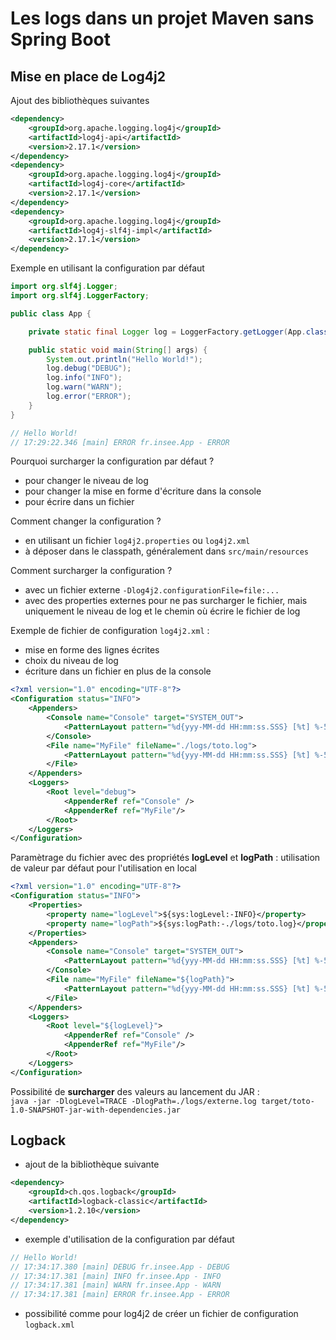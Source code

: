 # Les logs dans un projet Maven sans Spring Boot

## Mise en place de Log4j2

Ajout des bibliothèques suivantes

```xml
<dependency>
	<groupId>org.apache.logging.log4j</groupId>
	<artifactId>log4j-api</artifactId>
	<version>2.17.1</version>
</dependency>
<dependency>
	<groupId>org.apache.logging.log4j</groupId>
	<artifactId>log4j-core</artifactId>
	<version>2.17.1</version>
</dependency>
<dependency>
	<groupId>org.apache.logging.log4j</groupId>
	<artifactId>log4j-slf4j-impl</artifactId>
	<version>2.17.1</version>
</dependency>
```

Exemple en utilisant la configuration par défaut

```java
import org.slf4j.Logger;
import org.slf4j.LoggerFactory;

public class App {

    private static final Logger log = LoggerFactory.getLogger(App.class);

    public static void main(String[] args) {
        System.out.println("Hello World!");
        log.debug("DEBUG");
        log.info("INFO");
        log.warn("WARN");
        log.error("ERROR");
    }
}

// Hello World!
// 17:29:22.346 [main] ERROR fr.insee.App - ERROR
```

Pourquoi surcharger la configuration par défaut ?
- pour changer le niveau de log
- pour changer la mise en forme d'écriture dans la console
- pour écrire dans un fichier

Comment changer la configuration ?
- en utilisant un fichier `log4j2.properties` ou `log4j2.xml`
- à déposer dans le classpath, généralement dans `src/main/resources`

Comment surcharger la configuration ?
- avec un fichier externe `-Dlog4j2.configurationFile=file:...`
- avec des properties externes pour ne pas surcharger le fichier, mais uniquement le niveau de log et le chemin où écrire le fichier de log

Exemple de fichier de configuration `log4j2.xml` :
- mise en forme des lignes écrites
- choix du niveau de log
- écriture dans un fichier en plus de la console

```xml
<?xml version="1.0" encoding="UTF-8"?>
<Configuration status="INFO">
	<Appenders>
		<Console name="Console" target="SYSTEM_OUT">
			<PatternLayout pattern="%d{yyy-MM-dd HH:mm:ss.SSS} [%t] %-5level %logger{36} - %msg%n" />
		</Console>
		<File name="MyFile" fileName="./logs/toto.log">
			<PatternLayout pattern="%d{yyy-MM-dd HH:mm:ss.SSS} [%t] %-5level %logger{36} - %msg%n"/>
		</File>
	</Appenders>
	<Loggers>
		<Root level="debug">
			<AppenderRef ref="Console" />
			<AppenderRef ref="MyFile"/>
		</Root>
	</Loggers>
</Configuration>
```

Paramètrage du fichier avec des propriétés **logLevel** et **logPath** : utilisation de valeur par défaut pour l'utilisation en local

```xml
<?xml version="1.0" encoding="UTF-8"?>
<Configuration status="INFO">
	<Properties>
		<property name="logLevel">${sys:logLevel:-INFO}</property>
		<property name="logPath">${sys:logPath:-./logs/toto.log}</property>
	</Properties>
	<Appenders>
		<Console name="Console" target="SYSTEM_OUT">
			<PatternLayout pattern="%d{yyy-MM-dd HH:mm:ss.SSS} [%t] %-5level %logger{36} - %msg%n" />
		</Console>
		<File name="MyFile" fileName="${logPath}">
			<PatternLayout pattern="%d{yyy-MM-dd HH:mm:ss.SSS} [%t] %-5level %logger{36} - %msg%n"/>
		</File>
	</Appenders>
	<Loggers>
		<Root level="${logLevel}">
			<AppenderRef ref="Console" />
			<AppenderRef ref="MyFile"/>
		</Root>
	</Loggers>
</Configuration>
```

Possibilité de **surcharger** des valeurs au lancement du JAR :  
`java -jar -DlogLevel=TRACE -DlogPath=./logs/externe.log target/toto-1.0-SNAPSHOT-jar-with-dependencies.jar`


## Logback

- ajout de la bibliothèque suivante
```xml
<dependency>
    <groupId>ch.qos.logback</groupId>
    <artifactId>logback-classic</artifactId>
    <version>1.2.10</version>
</dependency>
```

- exemple d'utilisation de la configuration par défaut

```java
// Hello World!
// 17:34:17.380 [main] DEBUG fr.insee.App - DEBUG
// 17:34:17.381 [main] INFO fr.insee.App - INFO
// 17:34:17.381 [main] WARN fr.insee.App - WARN
// 17:34:17.381 [main] ERROR fr.insee.App - ERROR
```

- possibilité comme pour log4j2 de créer un fichier de configuration `logback.xml`

